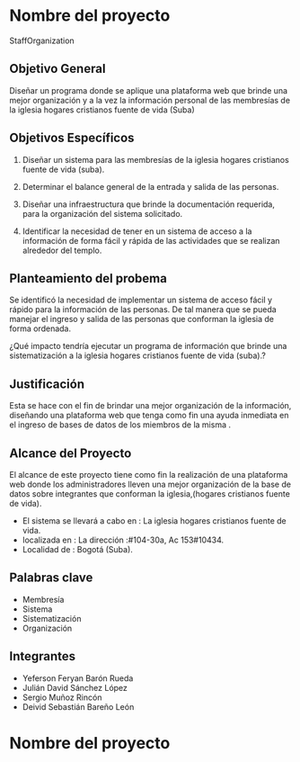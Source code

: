 # Nombre del proyecto
StaffOrganization
## Objetivo General
Diseñar un programa donde se aplique una plataforma web que brinde una mejor
organización y a la vez la información personal de las membresías de la iglesia 
hogares cristianos fuente de vida (Suba)
## Objetivos Específicos
1. Diseñar un sistema para las membresías de la iglesia 
hogares cristianos fuente de vida (suba). 

2. Determinar el balance general de la entrada y salida de las personas.

3. Diseñar una infraestructura que brinde la documentación requerida,
para la organización del sistema solicitado.

4. Identificar la necesidad de tener en un sistema de acceso a la información de 
forma fácil y rápida de las actividades que se realizan alrededor del templo.

## Planteamiento del probema
Se identificó la necesidad de implementar un sistema de acceso  fácil y rápido para  la información de las personas. De tal manera que se pueda manejar el ingreso y salida de las personas que conforman la iglesia de forma ordenada.

¿Qué impacto tendría ejecutar un programa de información que brinde  una
 sistematización a la iglesia hogares cristianos fuente de vida (suba).?
## Justificación
 Esta se hace con el fin de  brindar una mejor organización de la información, diseñando una plataforma web que tenga como fin  una ayuda inmediata en el ingreso de bases de datos de los miembros de la misma .
## Alcance del Proyecto
El alcance de este proyecto tiene como fin la realización de una plataforma web donde los administradores lleven una mejor organización de la base de datos sobre  integrantes que conforman la iglesia,(hogares cristianos fuente de vida). 

+ El sistema se llevará a cabo en :
        La iglesia hogares cristianos fuente de vida.
+ localizada en : 
        La dirección :#104-30a, Ac 153#10434.
+ Localidad de :
        Bogotá (Suba).

## Palabras clave
+ Membresía
+ Sistema
+ Sistematización
+ Organización

## Integrantes
* Yeferson Feryan Barón Rueda
* Julián David Sánchez López
* Sergio Muñoz Rincón
* Deivid Sebastián Bareño León
# Nombre del proyecto

